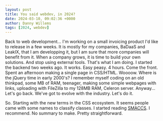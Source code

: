 ```yaml
---
layout: post
title: You said webdev, in 2024?
date: 2024-03-10, 09:02:36 +0000
author: Danny Willems
tags: [2024, webdev]
---
```



Back to web development...
I'm working on a small invoicing product I'd like to release in a few weeks. It
is mostly for my companies, BaDaaS and LeakIX, that I am developping it, but I
am sure that more companies will benefit from it. When a company grows, it is
time to build your own solutions. And stop using external tools. That's what I
am doing.
I started the backend two weeks ago. It works. Easy peasy. 4 hours.
Come the front. Spent an afternoon making a single page in CSS/HTML. Woooow.
Where is the jQuery time in early 2000's? I remember myself coding on an old
thinkpad, some MB of RAM, teenager, making some simple webpages with links,
uploading with FileZilla to my 128MB RAM, Celeron server.
Anyway... Let's go back.
We've got to evolve with the industry. Let's do it.


So. Starting with the new terms in the CSS ecosystem.
It seems people came with some names to classify classes.
I started reading [SMACCS](http://smacss.com/book/). I recommend. No summary to
make. Pretty straightforward.
